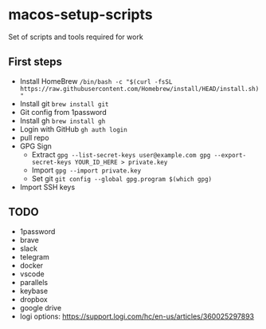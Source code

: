 # macos-setup-scripts
Set of scripts and tools required for work
## First steps
- Install HomeBrew `/bin/bash -c "$(curl -fsSL https://raw.githubusercontent.com/Homebrew/install/HEAD/install.sh)"`
- Install git `brew install git`
- Git config from 1password
- Install gh `brew install gh`
- Login with GitHub `gh auth login`
- pull repo
- GPG Sign
  - Extract ```gpg --list-secret-keys user@example.com gpg --export-secret-keys YOUR_ID_HERE > private.key```
  - Import ``` gpg --import private.key ```
  - Set git ```git config --global gpg.program $(which gpg)```
- Import SSH keys

## TODO
- 1password
- brave
- slack
- telegram
- docker
- vscode
- parallels
- keybase
- dropbox
- google drive
- logi options: https://support.logi.com/hc/en-us/articles/360025297893
